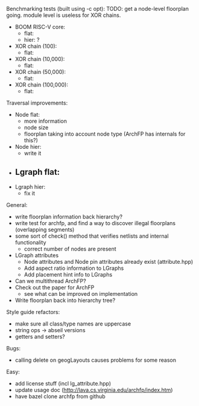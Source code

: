 Benchmarking tests (built using -c opt):
TODO: get a node-level floorplan going.  module level is useless for XOR chains.
 - BOOM RISC-V core:
   - flat: 
   - hier: ?
 - XOR chain (100):
   - flat:
 - XOR chain (10,000):
   - flat:
 - XOR chain (50,000):
   - flat: 
 - XOR chain (100,000):
   - flat: 

Traversal improvements:
 - Node flat:
   - more information
   - node size
   - floorplan taking into account node type (ArchFP has internals for this?)
 - Node hier:
   - write it
 - Lgraph flat:
   - 
 - Lgraph hier:
   - fix it

General:
 - write floorplan information back hierarchy?
 - write test for archfp, and find a way to discover illegal floorplans (overlapping segments)
 - some sort of check() method that verifies netlists and internal functionality
   - correct number of nodes are present
 - LGraph attributes
   - Node attributes and Node pin attributes already exist (attribute.hpp)
   - Add aspect ratio information to LGraphs
   - Add placement hint info to LGraphs
 - Can we multithread ArchFP?
 - Check out the paper for ArchFP
   - see what can be improved on implementation
 - Write floorplan back into hierarchy tree?

Style guide refactors:
 - make sure all class/type names are uppercase
 - string ops -> abseil versions
 - getters and setters?

Bugs:
 - calling delete on geogLayouts causes problems for some reason

Easy:
 - add license stuff (incl lg_attribute.hpp)
 - update usage doc (http://lava.cs.virginia.edu/archfp/index.htm)
 - have bazel clone archfp from github
